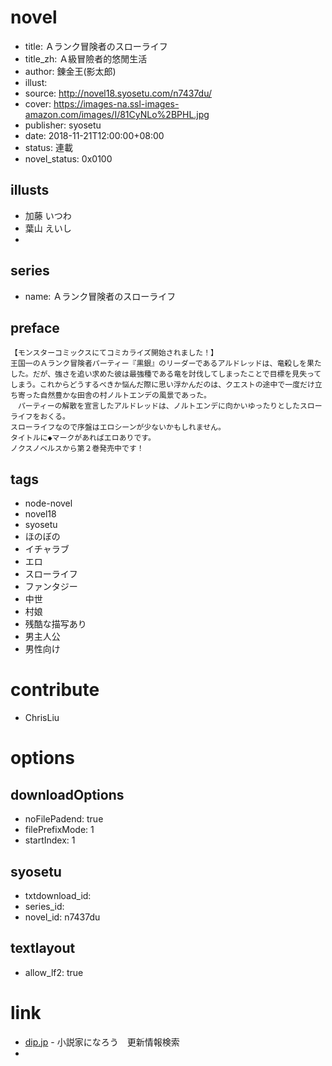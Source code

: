 # novel

- title: Ａランク冒険者のスローライフ
- title_zh: Ａ級冒險者的悠閒生活
- author: 錬金王(影太郎)
- illust:
- source: http://novel18.syosetu.com/n7437du/
- cover: https://images-na.ssl-images-amazon.com/images/I/81CyNLo%2BPHL.jpg
- publisher: syosetu
- date: 2018-11-21T12:00:00+08:00
- status: 連載
- novel_status: 0x0100

## illusts

- 加藤 いつわ
- 葉山 えいし
- 

## series

- name: Ａランク冒険者のスローライフ

## preface


```
【モンスターコミックスにてコミカライズ開始されました！】　
王国一のＡランク冒険者パーティー『黒銀』のリーダーであるアルドレッドは、竜殺しを果たした。だが、強さを追い求めた彼は最強種である竜を討伐してしまったことで目標を見失ってしまう。これからどうするべきか悩んだ際に思い浮かんだのは、クエストの途中で一度だけ立ち寄った自然豊かな田舎の村ノルトエンデの風景であった。
　パーティーの解散を宣言したアルドレッドは、ノルトエンデに向かいゆったりとしたスローライフをおくる。
スローライフなので序盤はエロシーンが少ないかもしれません。
タイトルに◆マークがあればエロありです。
ノクスノベルスから第２巻発売中です！
```

## tags

- node-novel
- novel18
- syosetu
- ほのぼの
- イチャラブ
- エロ
- スローライフ
- ファンタジー
- 中世
- 村娘
- 残酷な描写あり
- 男主人公
- 男性向け

# contribute

- ChrisLiu

# options

## downloadOptions

- noFilePadend: true
- filePrefixMode: 1
- startIndex: 1

## syosetu

- txtdownload_id:
- series_id:
- novel_id: n7437du

## textlayout

- allow_lf2: true

# link

- [dip.jp](https://narou18.nar.jp/search.php?text=%E3%83%A9%E3%83%B3%E3%82%AF%E5%86%92%E9%99%BA%E8%80%85%E3%81%AE%E3%82%B9%E3%83%AD%E3%83%BC%E3%83%A9%E3%82%A4%E3%83%95&novel=all&genre=all&new_genre=all&length=0&down=0&up=100) - 小説家になろう　更新情報検索
- 
